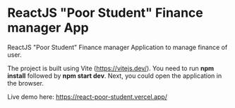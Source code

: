 # ReactJS "Poor Student" Finance manager App
ReactJS "Poor Student" Finance manager Application to manage finance of user.

The project is built using Vite (https://vitejs.dev/).
You need to run **npm install** followed by **npm start dev**. Next, you could open the application in the browser.

Live demo here: https://react-poor-student.vercel.app/